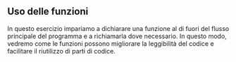 ## Uso delle funzioni
In questo esercizio impariamo a dichiarare una funzione al di fuori del flusso principale del programma e a richiamarla dove necessario. In questo modo, vedremo come le funzioni possono migliorare la leggibilità del codice e facilitare il riutilizzo di parti di codice.
